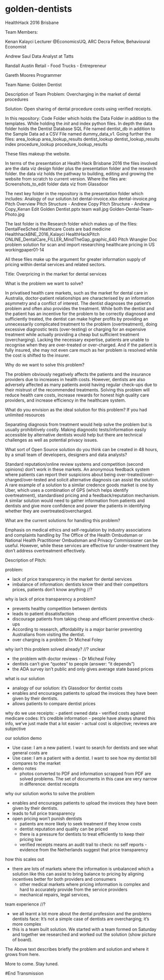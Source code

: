 # golden-dentists
HealthHack 2016 Brisbane

Team Members: 

Kenan Kalayci
Lecturer @EconomicsUQ, ARC Decra Fellow, Behavioural Economist

Andrew Saul
Data Analyst at Tatts

Randall Austin
Retail - Food Trucks - Entrepreneur

Gareth Moores
Programmer 

Team Name: Golden Dentist

Description of Team Problem: Overcharging in the market of dental procedures

Solution: Open sharing of dental procedure costs using verified receipts. 

In this repository: Code Folder which holds the Data Folder in addition to the templates. While holding the _init_ and index python files. In depth the data folder holds the Dentist Database SQL File named dentist_db in addition to the Sample Data ad a CSV File named dummy_data_v1. Going further the files:
area_lookup
area_lookup_results
dentist_lookup
dentist_lookup_results
index
procedure_lookup
procedure_lookup_results

These files makeup the website.

In terms of the presentation at Health Hack Brisbane 2016 the files involved are the data viz design folder plus the presentation folder and the research folder. the data viz holds the pathway to building, editing and growing the website from scratch to current version. Where the files are:
Screenshots_to_edit folder
data viz from Glassdoor

The next key folder in the repository is the presentation folder which includes:
Analogy of our solution.txt
dental-invoice.xlsx
dental-invoice.png
Pitch Overview
Pitch Structure - Andrew Copy
Pitch Structure - Andrew Copy_Kenan Edit
Golden Dentist.pptx
team wall.jpg
Golden-Dental-Team-Photo.jpg

The last folder is the Research folder which makes up of the files:
DentalFeeSched
Healthcare Costs are bad medicine
HealthhackBNE_2016_Kalayci
HealthHackPitch
ONLINE_DentalCare_FILLER_MindTheGap_graphic_640
Pitch Wrangler Doc
problem solution for scan and import
researching healthcare pricing in US
workingpaper01-14

All these files make up the argument for greater information supply of pricing within dental services and related sectors.




Title: Overpricing in the market for dental services

What is the problem we want to solve? 

In privatised health care markets, such as the market for dental care in Australia, doctor-patient relationships are characterised by an information asymmetry and a conflict of interest. The dentist diagnoses the patient’s problem and often also provides the treatment. While both the dentist and the patient has an incentive for the problem to be correctly diagnosed and sufficiently treated, the dentist can make higher profits by providing an unnecessarily complicated treatment to the problem (overtreatment), doing excessive diagnostic tests (over-testing) or charging for an expensive treatment while actually providing a cheap but sufficient treatment (overcharging). Lacking the necessary expertise, patients are unable to recognise when they are over-treated or over-charged. And if the patient is fully insured, she may not even care much as her problem is resolved while the cost is shifted to the insurer.

Why do we want to solve this problem?

The problem obviously negatively affects the patients and the insurance providers due to increases in health costs. However, dentists are also adversely affected as many patients avoid having regular check-ups due to their mistrust of the recommended treatments. Solving this problem will reduce health care costs, increase rewards for honest high quality care providers, and increase efficiency in the healthcare system.

What do you envision as the ideal solution for this problem?
If you had unlimited resources

Separating diagnosis from treatment would help solve the problem but is usually prohibitively costly. Making diagnostic tests/information easily accessible by alternative dentists would help but there are technical challenges as well as potential privacy issues.

What sort of Open Source solution do you think can be created in 48 hours, by a small team of developers, designers and data analysts?

Standard reputation/online review systems and competition (second opinions) don’t work in these markets. An anonymous feedback system where patients can report their suspicions about being over-treated/over-charged/over-tested and solicit alternative diagnosis can assist the solution. A rare example of a solution to a similar credence goods market is one by Uber, which uses a combination of GPS (which helps identify overtreatment), standardised pricing and a feedback/reputation mechanism. A similar solution would need to gather information from patients and dentists and give more confidence and power the patients in identifying whether they are overtreated/overcharged.

What are the current solutions for handling this problem?

Emphasis on medical ethics and self-regulation by industry associations and complaints handling by The Office of the Health Ombudsman or National Health Practitioner Ombudsman and Privacy Commissioner can be useful. However, while these services are effective for under-treatment they don’t address overtreatment effectively.






Description of Pitch:

problem:
- lack of price transparency in the market for dental services
- imbalance of information: dentists know their and their competitors prices, patients don’t know anything //?

why is lack of price transparency a problem?
- prevents healthy competition between dentists
- leads to patient dissatisfaction
- discourage patients from taking cheap and efficient preventive check-ups
- According to research, affordability is a major barrier preventing Australians from visiting the dentist.
- over charging is a problem: Dr Micheal Foley

why isn’t this problem solved already? //? unclear
- the problem with doctor reviews - Dr Micheal Foley 
- dentists can’t give “quotes” to people (answer: “it depends”)
- the ADA survey isn’t public and only gives average state based prices

what is our solution
- analogy of our solution: it’s Glassdoor for dentist costs
- enables and encourages patients to upload the invoices they have been given by their dentists. 
- allows patients to compare dentist prices

why do we use receipts: 
	- patient owned data
	- verified costs against medicare codes: It’s credible information
	- people have always shared this info, we’ve just made that a lot easier
	- actual cost is objective; reviews are subjective

our solution demo

- Use case: I am a new patient. I want to search for dentists and see what general costs are
- Use case: I am a patient with a dentist. I want to see how my dentist bill compares to the market
- demo notes
	- photos converted to PDF and information scrapped from PDF are solved 	problems. The set of documents in this case are very narrow in 	difference: dentist receipts

why our solution works to solve the problem
- enables and encourages patients to upload the invoices they have been given by their dentists. 
- leads to full price transparency 
- open pricing won’t punish dentists
	- patients are more likely to seek treatment if they know costs
	- dentist reputation and quality can be priced
	- there is a pressure for dentists to treat efficiently to keep their pricing low
	- verified receipts means an audit trail to check: no self reports
-evidence from the Netherlands suggest that price transparency 

how this scales out
- there are lots of markets where the information is unbalanced which a solution like this can assist to bring balance to pricing by aligning incentives better for both providers and consumers
	- other medical markets where pricing information is complex and hard to accurately provide from the service providers
	- mechanical repairs, legal services, 

team experience //?
- we all learnt a lot more about the dental profession and the problems dentists face: It’s not a simple case of dentists are overcharging; it’s more complex
- this is a team built solution. We started with a team formed on Saturday and together we researched and worked out the solution (show picture of board).

The Above text describes briefly the problem and solution and where it grows from here.

More to come. Stay tuned. 

#End Transmission
